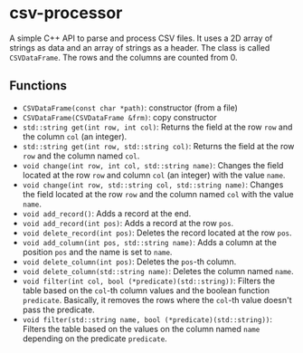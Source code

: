 # csv-processor

A simple C++ API to parse and process CSV files. It uses a 2D array of strings
as data and an array of strings as a header. The class is called `CSVDataFrame`.
The rows and the columns are counted from 0.

## Functions

* `CSVDataFrame(const char *path)`: constructor (from a file)
* `CSVDataFrame(CSVDataFrame &frm)`: copy constructor
* `std::string get(int row, int col)`: Returns the field at the row `row`
and the column `col` (an integer).
* `std::string get(int row, std::string col)`: Returns the field at the row
`row` and the column named `col`.
* `void change(int row, int col, std::string name)`: Changes the field located
at the row `row` and column `col` (an integer) with the value `name`.
* `void change(int row, std::string col, std::string name)`: Changes the field
located at the row `row` and the column named `col` with the value `name`.
* `void add_record()`: Adds a record at the end.
* `void add_record(int pos)`: Adds a record at the row `pos`. 
* `void delete_record(int pos)`: Deletes the record located at the row `pos`.
* `void add_column(int pos, std::string name)`: Adds a column at the position 
`pos` and the name is set to `name`.
* `void delete_column(int pos)`: Deletes the `pos`-th column.
* `void delete_column(std::string name)`: Deletes the column named `name`.
* `void filter(int col, bool (*predicate)(std::string))`: Filters the table
based on the `col`-th column values and the boolean function `predicate`. Basically,
it removes the rows where the `col`-th value doesn't pass the predicate.
* `void filter(std::string name, bool (*predicate)(std::string))`: Filters the
table based on the values on the column named `name` depending on the predicate
`predicate`.